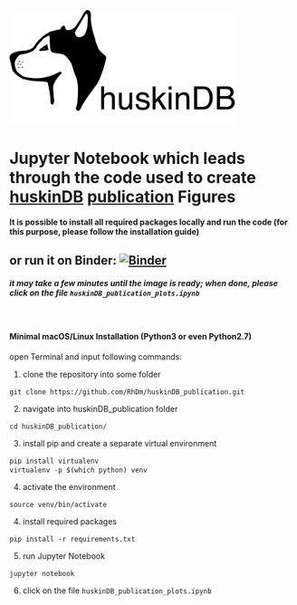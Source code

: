 <a href="https://huskindb.drug-design.de" target="_blank"><img src="https://github.com/RhDm/huskinDB_publication/blob/master/images/Logo_new_12.png" alt="drawing" width="400px"/></a>

# Jupyter Notebook which leads through the code used to create [huskinDB](https://huskindb.drug-design.de) [publication](https://doi.org/10.1038/s41597-020-00764-z) Figures
#### It is possible to install all required packages locally and run the code (for this purpose, please follow the installation guide)
## or run it on Binder: [![Binder](https://mybinder.org/badge_logo.svg)](https://mybinder.org/v2/gh/RhDm/huskinDB_publication.git/master)
##### *it may take a few minutes until the image is ready; when done, please click on the file `huskinDB_publication_plots.ipynb`*

<br>

#### Minimal macOS/Linux Installation (Python3 or even Python2.7)
open Terminal and input following commands:
1. clone the repository into some folder
```
git clone https://github.com/RhDm/huskinDB_publication.git
```
2. navigate into huskinDB_publication folder
```
cd huskinDB_publication/
```
3. install pip and create a separate virtual environment
```
pip install virtualenv
virtualenv -p $(which python) venv
```
4. activate the environment
```
source venv/bin/activate
```
4. install required packages
```
pip install -r requirements.txt
```
5. run Jupyter Notebook
```
jupyter notebook
```
6. click on the file `huskinDB_publication_plots.ipynb`
